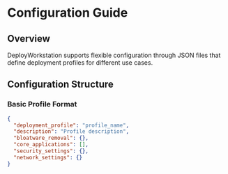 # Configuration Guide

## Overview
DeployWorkstation supports flexible configuration through JSON files that define deployment profiles for different use cases.

## Configuration Structure

### Basic Profile Format
```json
{
  "deployment_profile": "profile_name",
  "description": "Profile description",
  "bloatware_removal": {},
  "core_applications": [],
  "security_settings": {},
  "network_settings": {}
}

